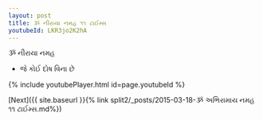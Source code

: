 ```yaml
---
layout: post
title: ૐ નીરાયા નમહ ૧૧ ટાઈમ્સ
youtubeId: LKR3jo2K2hA
---
```

 
 
 ૐ નીરાયા નમહ  
 
 -  જે કોઈ દોષ વિના છે 
 
  
 
  
 
 
 
 
 
 


{% include youtubePlayer.html id=page.youtubeId %}
 
[Next]({{ site.baseurl }}{% link  split2/_posts/2015-03-18-ૐ અભિરામાય નમહ ૧૧ ટાઈમ્સ.md%})
 
